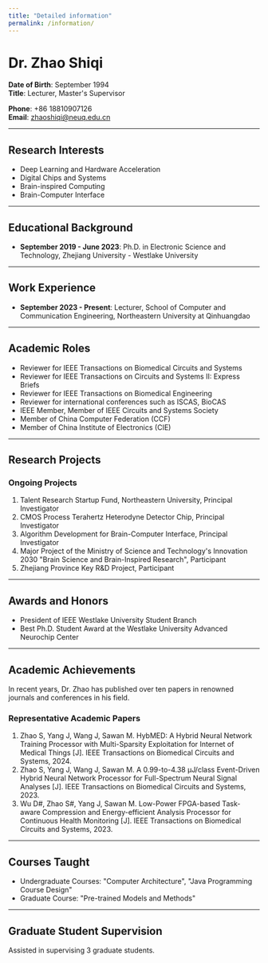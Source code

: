 ```yaml
---
title: "Detailed information"
permalink: /information/
---
```



# Dr. Zhao Shiqi

**Date of Birth**: September 1994  
**Title**: Lecturer, Master's Supervisor

**Phone**: +86 18810907126  
**Email**: [zhaoshiqi@neuq.edu.cn](mailto:zhaoshiqi@neuq.edu.cn)

---

## Research Interests
- Deep Learning and Hardware Acceleration
- Digital Chips and Systems
- Brain-inspired Computing
- Brain-Computer Interface

---

## Educational Background
- **September 2019 - June 2023**: Ph.D. in Electronic Science and Technology, Zhejiang University - Westlake University

---

## Work Experience
- **September 2023 - Present**: Lecturer, School of Computer and Communication Engineering, Northeastern University at Qinhuangdao

---

## Academic Roles
- Reviewer for IEEE Transactions on Biomedical Circuits and Systems
- Reviewer for IEEE Transactions on Circuits and Systems II: Express Briefs
- Reviewer for IEEE Transactions on Biomedical Engineering
- Reviewer for international conferences such as ISCAS, BioCAS
- IEEE Member, Member of IEEE Circuits and Systems Society
- Member of China Computer Federation (CCF)
- Member of China Institute of Electronics (CIE)

---

## Research Projects

### Ongoing Projects
1. Talent Research Startup Fund, Northeastern University, Principal Investigator
2. CMOS Process Terahertz Heterodyne Detector Chip, Principal Investigator
3. Algorithm Development for Brain-Computer Interface, Principal Investigator
4. Major Project of the Ministry of Science and Technology's Innovation 2030 "Brain Science and Brain-Inspired Research", Participant
5. Zhejiang Province Key R&D Project, Participant

---

## Awards and Honors
- President of IEEE Westlake University Student Branch
- Best Ph.D. Student Award at the Westlake University Advanced Neurochip Center

---

## Academic Achievements

In recent years, Dr. Zhao has published over ten papers in renowned journals and conferences in his field.

### Representative Academic Papers
1. Zhao S, Yang J, Wang J, Sawan M. HybMED: A Hybrid Neural Network Training Processor with Multi-Sparsity Exploitation for Internet of Medical Things [J]. IEEE Transactions on Biomedical Circuits and Systems, 2024.
2. Zhao S, Yang J, Wang J, Sawan M. A 0.99-to-4.38 μJ/class Event-Driven Hybrid Neural Network Processor for Full-Spectrum Neural Signal Analyses [J]. IEEE Transactions on Biomedical Circuits and Systems, 2023.
3. Wu D#, Zhao S#, Yang J, Sawan M. Low-Power FPGA-based Task-aware Compression and Energy-efficient Analysis Processor for Continuous Health Monitoring [J]. IEEE Transactions on Biomedical Circuits and Systems, 2023.

---

## Courses Taught

- Undergraduate Courses: "Computer Architecture", "Java Programming Course Design"
- Graduate Course: "Pre-trained Models and Methods"

---

## Graduate Student Supervision

Assisted in supervising 3 graduate students.
